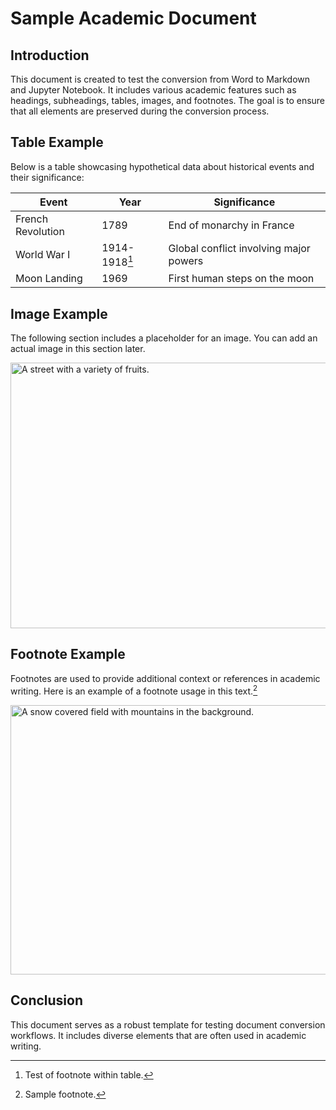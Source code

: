 <!-- #region -->
<!-- #endregion -->

<!-- #region -->
# Sample Academic Document

<!-- #endregion -->

<!-- #region -->
## Introduction

This document is created to test the conversion from Word to Markdown and Jupyter Notebook. It includes various academic features such as headings, subheadings, tables, images, and footnotes. The goal is to ensure that all elements are preserved during the conversion process.

<!-- #endregion -->

<!-- #region -->
## Table Example

Below is a table showcasing hypothetical data about historical events and their significance:

| Event             | Year          | Significance                           |
|-------------------|---------------|----------------------------------------|
| French Revolution | 1789          | End of monarchy in France              |
| World War I       | 1914-1918[^1] | Global conflict involving major powers |
| Moon Landing      | 1969          | First human steps on the moon          |

[^1]: Test of footnote within table.

<!-- #endregion -->

<!-- #region -->
## Image Example

The following section includes a placeholder for an image. You can add an actual image in this section later.

<img src="images/media/image1.jpeg" style="width:5.99375in;height:4.42857in" alt="A street with a variety of fruits." />

<!-- #endregion -->

<!-- #region -->
## Footnote Example

Footnotes are used to provide additional context or references in academic writing. Here is an example of a footnote usage in this text.[^2]

[^2]: Sample footnote.

<img src="images/media/image2.jpeg" style="width:5.99375in;height:4.49375in" alt="A snow covered field with mountains in the background." />

<!-- #endregion -->

<!-- #region -->
## Conclusion

This document serves as a robust template for testing document conversion workflows. It includes diverse elements that are often used in academic writing.
<!-- #endregion -->